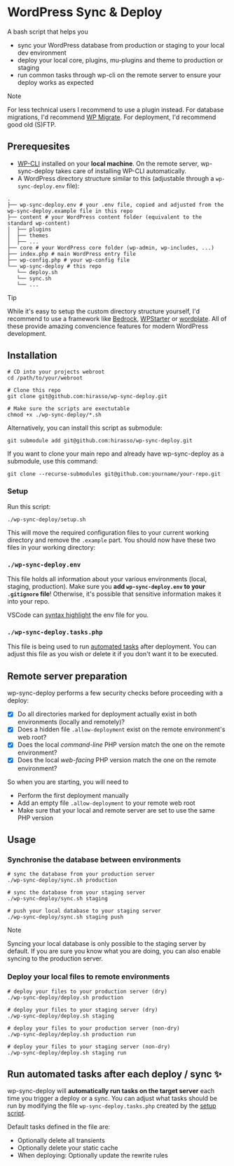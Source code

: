 # WordPress Sync & Deploy

A bash script that helps you

- sync your WordPress database from production or staging to your local dev environment
- deploy your local core, plugins, mu-plugins and theme to production or staging
- run common tasks through wp-cli on the remote server to ensure your deploy works as expected

> [!NOTE]
>  For less technical users I recommend to use a plugin instead. For database migrations, I'd recommend [WP Migrate](https://deliciousbrains.com/wp-migrate-db-pro/). For deployment, I'd recommend good old (S)FTP.

## Prerequesites

- [WP-CLI](https://wp-cli.org/) installed on your **local machine**. On the remote server, wp-sync-deploy takes care of installing WP-CLI automatically.
- A WordPress directory structure similar to this (adjustable through a `wp-sync-deploy.env` file):

```shell
.
├── wp-sync-deploy.env # your .env file, copied and adjusted from the wp-sync-deploy.example file in this repo
├── content # your WordPress content folder (equivalent to the standard wp-content)
│  ├── plugins
│  ├── themes
│  ├── ...
├── core # your WordPress core folder (wp-admin, wp-includes, ...)
├── index.php # main WordPress entry file
├── wp-config.php # your wp-config file
└── wp-sync-deploy # this repo
   └── deploy.sh
   └── sync.sh
   └── ...
```

> [!TIP]
> While it's easy to setup the custom directory structure yourself, I'd recommend to use a framework
> like [Bedrock](https://roots.io/bedrock/), [WPStarter](https://github.com/wecodemore/wpstarter) or
> [wordplate](https://github.com/vinkla/wordplate). All of these provide amazing convencience features for
> modern WordPress development.

## Installation

```shell
# CD into your projects webroot
cd /path/to/your/webroot

# Clone this repo
git clone git@github.com:hirasso/wp-sync-deploy.git

# Make sure the scripts are exectutable
chmod +x ./wp-sync-deploy/*.sh
```

Alternatively, you can install this script as submodule:

```shell
git submodule add git@github.com:hirasso/wp-sync-deploy.git
```

If you want to clone your main repo and already have wp-sync-deploy as a submodule, use this command:

```shell
git clone --recurse-submodules git@github.com:yourname/your-repo.git
```

### Setup

Run this script:

```shell
./wp-sync-deploy/setup.sh
```

This will move the required configuration files to your current working directory and remove the `.example` part. You should now have these two files in your working directory:

### `./wp-sync-deploy.env`

This file holds all information about your various environments (local, staging, production). Make sure you **add `wp-sync-deploy.env` to your `.gitignore` file**! Otherwise, it's possible that sensitive information makes it into your repo.

VSCode can [syntax highlight](https://fredriccliver.medium.com/give-highlight-and-formatting-on-your-env-file-in-vscode-8e60934efce0) the env file for you.

### `./wp-sync-deploy.tasks.php`

This file is being used to run [automated tasks](https://github.com/hirasso/wp-sync-deploy?tab=readme-ov-file#run-automated-tasks-after-each-deploy--sync-) after deployment. You can adjust this file as you wish or delete it if you don't want it to be executed.

## Remote server preparation

wp-sync-deploy performs a few security checks before proceeding with a deploy:

- [x] Do all directories marked for deployment actually exist in both environments (locally and remotely)?
- [x] Does a hidden file `.allow-deployment` exist on the remote environment's web root?
- [x] Does the local _command-line_ PHP version match the one on the remote environment?
- [x] Does the local _web-facing_ PHP version match the one on the remote environment?

So when you are starting, you will need to

- Perform the first deployment manually
- Add an empty file `.allow-deployment` to your remote web root
- Make sure that your local and remote server are set to use the same PHP version

## Usage

### Synchronise the database between environments

```shell
# sync the database from your production server
./wp-sync-deploy/sync.sh production

# sync the database from your staging server
./wp-sync-deploy/sync.sh staging

# push your local database to your staging server
./wp-sync-deploy/sync.sh staging push

```

> [!NOTE]
> Syncing your local database is only possible to the staging server by default.
> If you are sure you know what you are doing, you can also enable syncing to
> the production server.

### Deploy your local files to remote environments

```shell
# deploy your files to your production server (dry)
./wp-sync-deploy/deploy.sh production

# deploy your files to your staging server (dry)
./wp-sync-deploy/deploy.sh staging

# deploy your files to your production server (non-dry)
./wp-sync-deploy/deploy.sh production run

# deploy your files to your staging server (non-dry)
./wp-sync-deploy/deploy.sh staging run
```

## Run automated tasks after each deploy / sync ✨

wp-sync-deploy will **automatically run tasks on the target server** each time you trigger a deploy or a sync. You can adjust what tasks should be run by modifying the file `wp-sync-deploy.tasks.php` created by the [setup script](#setup).

Default tasks defined in the file are:

- Optionally delete all transients
- Optionally delete your static cache
- When deploying: Optionally update the rewrite rules